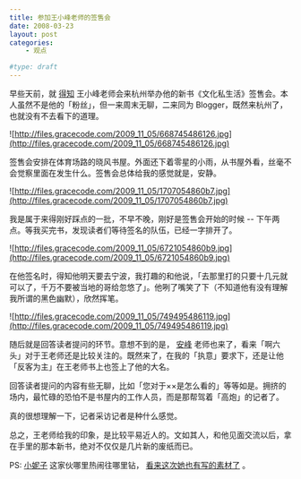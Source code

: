 ```yaml
---
title: 参加王小峰老师的签售会
date: 2008-03-23
layout: post
categories:
    - 观点

#type: draft
---
```


早些天前，就 [得知](http://www.wangxiaofeng.net/?p=1920) 王小峰老师会来杭州举办他的新书《文化私生活》签售会。本人虽然不是他的「粉丝」，但一来周末无聊，二来同为 Blogger，既然来杭州了，也就没有不去看下的道理。

![http://files.gracecode.com/2009_11_05/668745486126.jpg](http://files.gracecode.com/2009_11_05/668745486126.jpg)

签售会安排在体育场路的晓风书屋。外面还下着零星的小雨，从书屋外看，丝毫不会觉察里面在发生什么。签售会总体给我的感觉就是，安静。

![http://files.gracecode.com/2009_11_05/1707054860b7.jpg](http://files.gracecode.com/2009_11_05/1707054860b7.jpg)

我是属于来得刚好踩点的一批，不早不晚，刚好是签售会开始的时候 -- 下午两点。等我买完书，发现读者们等待签名的队伍，已经一字排开了。

![http://files.gracecode.com/2009_11_05/6721054860b9.jpg](http://files.gracecode.com/2009_11_05/6721054860b9.jpg)

在他签名时，得知他明天要去宁波，我打趣的和他说，「去那里打的只要十几元就可以了，千万不要被当地的哥给忽悠了」。他咧了嘴笑了下（不知道他有没有理解我所谓的黑色幽默），欣然挥笔。

![http://files.gracecode.com/2009_11_05/749495486119.jpg](http://files.gracecode.com/2009_11_05/749495486119.jpg)

随后就是回答读者提问的环节。意想不到的是， [安峰](http://www.nanfangdaily.com.cn/zm/20051110/wh/whxw/200511100069.asp) 老师也来了，看来「啊六头」对于王老师还是比较关注的。既然来了，在我的「执意」要求下，还是让他「反客为主」在王老师书上也签上了他的大名。

回答读者提问的内容有些无聊，比如「您对于××是怎么看的」等等如是。拥挤的场内，最忙碌的恐怕不是书屋内的工作人员，而是那帮驾着「高炮」的记者了。

真的很想理解一下，记者采访记者是种什么感觉。

总之，王老师给我的印象，是比较平易近人的。文如其人，和他见面交流以后，拿在手里的那本新书，绝对不仅仅是几片新的废纸而已。

PS:  [小妮子](http://www.yiyitoo.com) 这家伙哪里热闹往哪里钻， [看来这次她也有写的素材了](http://www.yiyitoo.com/archives/481) 。
